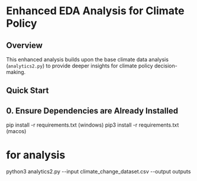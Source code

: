 # Enhanced EDA Analysis for Climate Policy

## Overview

This enhanced analysis builds upon the base climate data analysis (`analytics2.py`) to provide deeper insights for climate policy decision-making.

## Quick Start

## 0. Ensure Dependencies are Already Installed

pip install -r requirements.txt (windows)
pip3 install -r requirements.txt (macos)

# for analysis
python3 analytics2.py --input climate_change_dataset.csv --output outputs